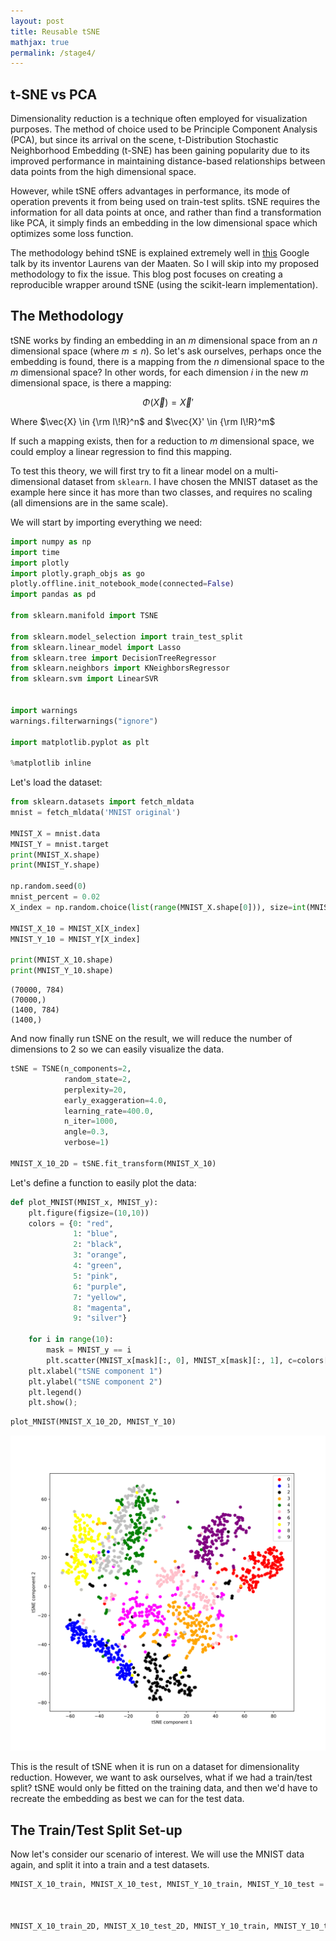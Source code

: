 ```yaml
---
layout: post
title: Reusable tSNE
mathjax: true
permalink: /stage4/
---
```


## t-SNE vs PCA
Dimensionality reduction is a technique often employed for visualization purposes. The method of choice used to be Principle Component Analysis (PCA), but since its arrival on the scene, t-Distribution Stochastic Neighborhood Embedding (t-SNE) has been gaining popularity due to its improved performance in maintaining distance-based relationships between data points from the high dimensional space. 

However, while tSNE offers advantages in performance, its mode of operation prevents it from being used on train-test splits. tSNE requires the information for all data points at once, and rather than find a transformation like PCA, it simply finds an embedding in the low dimensional space which optimizes some loss function.

The methodology behind tSNE is explained extremely well in [this](https://www.youtube.com/watch?v=RJVL80Gg3lA) Google talk by its inventor Laurens van der Maaten. So I will skip into my proposed methodology to fix the issue. This blog post focuses on creating a reproducible wrapper around tSNE (using the scikit-learn implementation).


## The Methodology

tSNE works by finding an embedding in an $m$ dimensional space from an $n$ dimensional space (where $m \le n$). So let's ask ourselves, perhaps once the embedding is found, there is a mapping from the $n$ dimensional space to the $m$ dimensional space? In other words, for each dimension $i$ in the new $m$ dimensional space, is there a mapping:

$$\Phi(\vec{X}) = \vec{X}'$$

Where $\vec{X} \in {\rm I\!R}^n$ and $\vec{X}' \in {\rm I\!R}^m$

If such a mapping exists, then for a reduction to $m$ dimensional space, we could employ a linear regression to find this mapping.

To test this theory, we will first try to fit a linear model on a multi-dimensional dataset from `sklearn`. I have chosen the MNIST dataset as the example here since it has more than two classes, and requires no scaling (all dimensions are in the same scale).


We will start by importing everything we need:

```python
import numpy as np
import time
import plotly
import plotly.graph_objs as go
plotly.offline.init_notebook_mode(connected=False)
import pandas as pd

from sklearn.manifold import TSNE

from sklearn.model_selection import train_test_split
from sklearn.linear_model import Lasso
from sklearn.tree import DecisionTreeRegressor
from sklearn.neighbors import KNeighborsRegressor
from sklearn.svm import LinearSVR


import warnings
warnings.filterwarnings("ignore")

import matplotlib.pyplot as plt

%matplotlib inline

```

Let's load the dataset:

```python
from sklearn.datasets import fetch_mldata
mnist = fetch_mldata('MNIST original')

MNIST_X = mnist.data
MNIST_Y = mnist.target
print(MNIST_X.shape)
print(MNIST_Y.shape)

np.random.seed(0)
mnist_percent = 0.02
X_index = np.random.choice(list(range(MNIST_X.shape[0])), size=int(MNIST_X.shape[0]*mnist_percent))

MNIST_X_10 = MNIST_X[X_index]
MNIST_Y_10 = MNIST_Y[X_index]

print(MNIST_X_10.shape)
print(MNIST_Y_10.shape)

```

```
(70000, 784)
(70000,)
(1400, 784)
(1400,)
```

And now finally run tSNE on the result, we will reduce the number of dimensions to 2 so we can easily visualize the data.

```python
tSNE = TSNE(n_components=2, 
            random_state=2, 
            perplexity=20, 
            early_exaggeration=4.0, 
            learning_rate=400.0,
            n_iter=1000, 
            angle=0.3,
            verbose=1)

MNIST_X_10_2D = tSNE.fit_transform(MNIST_X_10)
```

Let's define a function to easily plot the data:

```python
def plot_MNIST(MNIST_x, MNIST_y):
    plt.figure(figsize=(10,10))
    colors = {0: "red",
              1: "blue",
              2: "black",
              3: "orange",
              4: "green",
              5: "pink",
              6: "purple",
              7: "yellow",
              8: "magenta",
              9: "silver"}

    for i in range(10):
        mask = MNIST_y == i    
        plt.scatter(MNIST_x[mask][:, 0], MNIST_x[mask][:, 1], c=colors[i], label=f'{i}')
    plt.xlabel("tSNE component 1")
    plt.ylabel("tSNE component 2")
    plt.legend()
    plt.show();
```
```python
plot_MNIST(MNIST_X_10_2D, MNIST_Y_10)
```

<img src="/assets/images/rtSNE.svg" />

This is the result of tSNE when it is run on a dataset for dimensionality reduction. However, we want to ask ourselves, what if we had a train/test split? tSNE would only be fitted on the training data, and then we'd have to recreate the embedding as best we can for the test data.

## The Train/Test Split Set-up

Now let's consider our scenario of interest. We will use the MNIST data again, and split it into a train and a test datasets.

```python
MNIST_X_10_train, MNIST_X_10_test, MNIST_Y_10_train, MNIST_Y_10_test = train_test_split(MNIST_X_10, 
                                                                        MNIST_Y_10, 
                                                                        test_size=0.33, 
                                                                        random_state=1)
MNIST_X_10_train_2D, MNIST_X_10_test_2D, MNIST_Y_10_train, MNIST_Y_10_test = train_test_split(MNIST_X_10_2D, 
                                                                              MNIST_Y_10, 
                                                                              test_size=0.33, 
                                                                              random_state=1)
```
